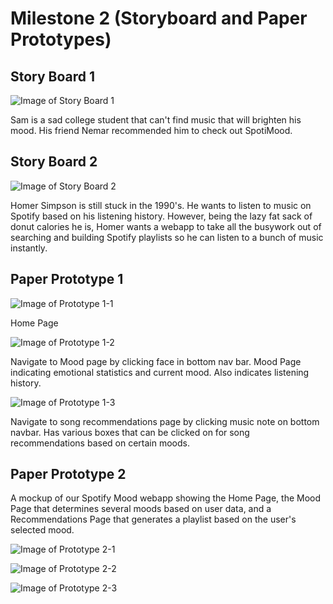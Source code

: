 Milestone 2 (Storyboard and Paper Prototypes)
====

## Story Board 1

![Image of Story Board 1](https://github.com/easonychang/cogs121/blob/master/public/images/Milestone2/StoryBoard1.jpg)

Sam is a sad college student that can't find music that will brighten his mood. His friend Nemar recommended him to check out SpotiMood.

## Story Board 2

![Image of Story Board 2](https://github.com/easonychang/cogs121/blob/master/public/images/Milestone2/StoryBoard2.jpg)

Homer Simpson is still stuck in the 1990's. He wants to listen to music on Spotify based on his listening history. However, being the lazy fat sack of donut calories he is, Homer wants a webapp to take all the busywork out of searching and building Spotify playlists so he can listen to a bunch of music instantly.


## Paper Prototype 1



![Image of Prototype 1-1](https://github.com/easonychang/cogs121/blob/master/public/images/Milestone2/Prototype1-1.jpg)

Home Page

![Image of Prototype 1-2](https://github.com/easonychang/cogs121/blob/master/public/images/Milestone2/Prototype1-2.jpg)

Navigate to Mood page by clicking face in bottom nav bar. Mood Page indicating emotional statistics and current mood. Also indicates listening history.



![Image of Prototype 1-3](https://github.com/easonychang/cogs121/blob/master/public/images/Milestone2/Prototype1-3.jpg)

Navigate to song recommendations page by clicking music note on bottom navbar. Has various boxes that can be clicked on for song recommendations based on certain moods. 


## Paper Prototype 2

A mockup of our Spotify Mood webapp showing the Home Page, the Mood Page that determines several moods based on user data, and a Recommendations Page that generates a playlist based on the user's selected mood.

![Image of Prototype 2-1](https://github.com/easonychang/cogs121/blob/master/public/images/Milestone2/Prototype2-1.jpg)

![Image of Prototype 2-2](https://github.com/easonychang/cogs121/blob/master/public/images/Milestone2/Prototype2-2.jpg)

![Image of Prototype 2-3](https://github.com/easonychang/cogs121/blob/master/public/images/Milestone2/Prototype2-3.jpg)